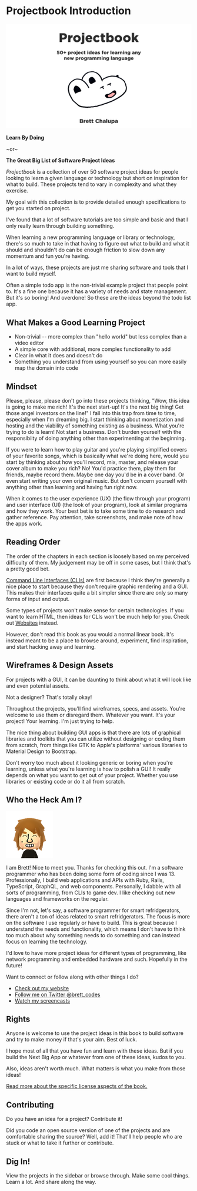 # Projectbook Introduction

![Cover](./cover-landscape.webp)

**Learn By Doing**

~or~

**The Great Big List of Software Project Ideas**

_Projectbook_ is a collection of over 50 software project ideas for people looking to learn a given language or technology but short on inspiration for what to build. These projects tend to vary in complexity and what they exercise.

My goal with this collection is to provide detailed enough specifications to get you started on project.

I've found that a lot of software tutorials are too simple and basic and that I only really learn through building something.

When learning a new programming language or library or technology, there's so much to take in that having to figure out what to build and what it should and shouldn't do can be enough friction to slow down any momentum and fun you're having.

In a lot of ways, these projects are just me sharing software and tools that I want to build myself.

Often a simple todo app is the non-trivial example project that people point to. It's a fine one because it has a variety of needs and state management. But it's so boring! And overdone! So these are the ideas beyond the todo list app.

## What Makes a Good Learning Project

- Non-trivial -- more complex than "hello world" but less complex than a video editor
- A simple core with additional, more complex functionality to add
- Clear in what it does and doesn't do
- Something you understand from using yourself so you can more easily map the domain into code

## Mindset

Please, please, please don't go into these projects thinking, "Wow, this idea is going to make me rich! It's the next start-up! It's the next big thing! Get those angel investors on the line!" I fall into this trap from time to time, especially when I'm dreaming big. I start thinking about monetization and hosting and the viability of something existing as a business. What you're trying to do is learn! Not start a business. Don't burden yourself with the responsibiity of doing anything other than experimenting at the beginning.

If you were to learn how to play guitar and you're playing simplified covers of your favorite songs, which is basically what we're doing here, would you start by thinking about how you'll record, mix, master, and release your cover album to make you rich? No! You'd practice them, play them for friends, maybe record them. Maybe one day you'd be in a cover band. Or even start writing your own original music. But don't concern yourself with anything other than learning and having fun right now.

When it comes to the user experience (UX) (the flow through your program) and user interface (UI) (the look of your program), look at similar programs and how they work. Your best bet is to take some time to do research and gather reference. Pay attention, take screenshots, and make note of how the apps work.

## Reading Order

The order of the chapters in each section is loosely based on my perceived difficulty of them. My judgement may be off in some cases, but I think that's a pretty good bet.

[Command Line Interfaces (CLIs)](./command-line-interfaces/_introduction.md) are first because I think they're generally a nice place to start because they don't require graphic rendering and a GUI. This makes their interfaces quite a bit simpler since there are only so many forms of input and output.

Some types of projects won't make sense for certain technologies. If you want to learn HTML, then ideas for CLIs won't be much help for you. Check out [Websites](./websites/_introduction.md) instead.

However, don't read this book as you would a normal linear book. It's instead meant to be a place to browse around, experiment, find inspiration, and start hacking away and learning.

## Wireframes & Design Assets

For projects with a GUI, it can be daunting to think about what it will look like and even potential assets.

Not a designer? That's totally okay!

Throughout the projects, you'll find wireframes, specs, and assets. You're welcome to use them or disregard them. Whatever you want. It's your project! Your learning. I'm just trying to help.

The nice thing about building GUI apps is that there are lots of graphical libraries and toolkits that you can utilize without designing or coding them from scratch, from things like GTK to Apple's platforms' various libraries to Material Design to Bootstrap. 

Don't worry too much about it looking generic or boring when you're learning, unless what you're learning is how to polish a GUI! It really depends on what you want to get out of your project. Whether you use libraries or existing code or do it all from scratch.

## Who the Heck Am I?

![animated gif of rotating cartoon head that looks like brett in the style of Nintendo's Mii](./brett-mii.png)

I am Brett! Nice to meet you. Thanks for checking this out. I'm a software programmer who has been doing some form of coding since I was 13. Professionally, I build web applications and APIs with Ruby, Rails, TypeScript, GraphQL, and web components. Personally, I dabble with all sorts of programming, from CLIs to game dev. I like checking out new languages and frameworks on the regular.

Since I'm not, let's say, a software programmer for smart refridgerators, there aren't a ton of ideas related to smart refridgerators. The focus is more on the software I use regularly or have to build. This is great because I understand the needs and functionality, which means I don't have to think too much about why something needs to do something and can instead focus on learning the technology.

I'd love to have more project ideas for different types of programming, like network programming and embedded hardware and such. Hopefully in the future!

Want to connect or follow along with other things I do?

- [Check out my website](https://code.brettchalupa.com)
- [Follow me on Twitter @brett_codes](https://twitter.com/brett_codes)
- [Watch my screencasts](https://www.youtube.com/channel/UCQXaIyeRqHjK9EK41b8J3yQ)

## Rights

Anyone is welcome to use the project ideas in this book to build software and try to make money if that's your aim. Best of luck.

I hope most of all that you have fun and learn with these ideas. But if you build the Next Big App or whatever from one of these ideas, kudos to you.

Also, ideas aren't worth much. What matters is what you make from those ideas!

[Read more about the specific license aspects of the book.](https://github.com/brettchalupa/projectbook/blob/main/LICENSE.md)

## Contributing

Do you have an idea for a project? Contribute it!

Did you code an open source version of one of the projects and are comfortable sharing the source? Well, add it! That'll help people who are stuck or what to take it further or contribute.

## Dig In!

View the projects in the sidebar or browse through. Make some cool things. Learn a lot. And share along the way.
